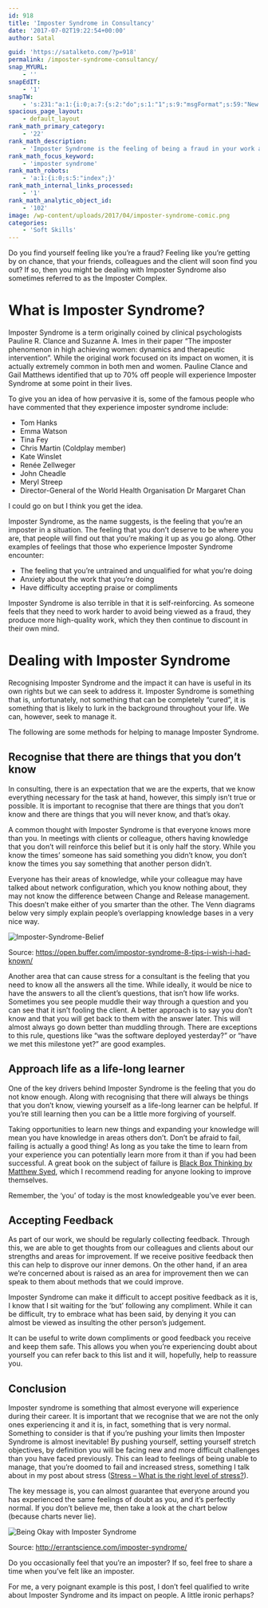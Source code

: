```yaml
---
id: 918
title: 'Imposter Syndrome in Consultancy'
date: '2017-07-02T19:22:54+00:00'
author: Satal

guid: 'https://satalketo.com/?p=918'
permalink: /imposter-syndrome-consultancy/
snap_MYURL:
    - ''
snapEdIT:
    - '1'
snapTW:
    - 's:231:"a:1:{i:0;a:7:{s:2:"do";s:1:"1";s:9:"msgFormat";s:59:"New post (%TITLE%) has been published on %SITENAME% - %URL%";s:8:"attchImg";s:1:"1";s:9:"isAutoImg";s:1:"A";s:8:"imgToUse";s:0:"";s:9:"isAutoURL";s:1:"A";s:8:"urlToUse";s:0:"";}}";'
spacious_page_layout:
    - default_layout
rank_math_primary_category:
    - '22'
rank_math_description:
    - 'Imposter Syndrome is the feeling of being a fraud in your work and is more common than you''d think. In this post, we look at its impact in consultancy.'
rank_math_focus_keyword:
    - 'imposter syndrome'
rank_math_robots:
    - 'a:1:{i:0;s:5:"index";}'
rank_math_internal_links_processed:
    - '1'
rank_math_analytic_object_id:
    - '102'
image: /wp-content/uploads/2017/04/imposter-syndrome-comic.png
categories:
    - 'Soft Skills'
---
```


Do you find yourself feeling like you’re a fraud? Feeling like you’re getting by on chance, that your friends, colleagues and the client will soon find you out? If so, then you might be dealing with Imposter Syndrome also sometimes referred to as the Imposter Complex.

# What is Imposter Syndrome?

Imposter Syndrome is a term originally coined by clinical psychologists Pauline R. Clance and Suzanne A. Imes in their paper “The imposter phenomenon in high achieving women: dynamics and therapeutic intervention”. While the original work focused on its impact on women, it is actually extremely common in both men and women. Pauline Clance and Gail Matthews identified that up to 70% off people will experience Imposter Syndrome at some point in their lives.

To give you an idea of how pervasive it is, some of the famous people who have commented that they experience imposter syndrome include:

- Tom Hanks
- Emma Watson
- Tina Fey
- Chris Martin (Coldplay member)
- Kate Winslet
- Renée Zellweger
- John Cheadle
- Meryl Streep
- Director-General of the World Health Organisation Dr Margaret Chan

I could go on but I think you get the idea.

Imposter Syndrome, as the name suggests, is the feeling that you’re an imposter in a situation. The feeling that you don’t deserve to be where you are, that people will find out that you’re making it up as you go along. Other examples of feelings that those who experience Imposter Syndrome encounter:

- The feeling that you’re untrained and unqualified for what you’re doing
- Anxiety about the work that you’re doing
- Have difficulty accepting praise or compliments

Imposter Syndrome is also terrible in that it is self-reinforcing. As someone feels that they need to work harder to avoid being viewed as a fraud, they produce more high-quality work, which they then continue to discount in their own mind.

# Dealing with Imposter Syndrome

Recognising Imposter Syndrome and the impact it can have is useful in its own rights but we can seek to address it. Imposter Syndrome is something that is, unfortunately, not something that can be completely “cured”, it is something that is likely to lurk in the background throughout your life. We can, however, seek to manage it.

The following are some methods for helping to manage Imposter Syndrome.

## Recognise that there are things that you don’t know

In consulting, there is an expectation that we are the experts, that we know everything necessary for the task at hand, however, this simply isn’t true or possible. It is important to recognise that there are things that you don’t know and there are things that you will never know, and that’s okay.

A common thought with Imposter Syndrome is that everyone knows more than you. In meetings with clients or colleague, others having knowledge that you don’t will reinforce this belief but it is only half the story. While you know the times’ someone has said something you didn’t know, you don’t know the times you say something that another person didn’t.

Everyone has their areas of knowledge, while your colleague may have talked about network configuration, which you know nothing about, they may not know the difference between Change and Release management. This doesn’t make either of you smarter than the other. The Venn diagrams below very simply explain people’s overlapping knowledge bases in a very nice way.

![Imposter-Syndrome-Belief](https://samjenkins.com/wp-content/uploads/2017/07/Imposter-Syndrome-Belief.png)

Source: https://open.buffer.com/impostor-syndrome-8-tips-i-wish-i-had-known/

Another area that can cause stress for a consultant is the feeling that you need to know all the answers all the time. While ideally, it would be nice to have the answers to all the client’s questions, that isn’t how life works. Sometimes you see people muddle their way through a question and you can see that it isn’t fooling the client. A better approach is to say you don’t know and that you will get back to them with the answer later. This will almost always go down better than muddling through. There are exceptions to this rule, questions like “was the software deployed yesterday?” or “have we met this milestone yet?” are good examples.

## Approach life as a life-long learner

One of the key drivers behind Imposter Syndrome is the feeling that you do not know enough. Along with recognising that there will always be things that you don’t know, viewing yourself as a life-long learner can be helpful. If you’re still learning then you can be a little more forgiving of yourself.

Taking opportunities to learn new things and expanding your knowledge will mean you have knowledge in areas others don’t. Don’t be afraid to fail, failing is actually a good thing! As long as you take the time to learn from your experience you can potentially learn more from it than if you had been successful. A great book on the subject of failure is [Black Box Thinking by Matthew Syed](http://amzn.to/2sBKWeb), which I recommend reading for anyone looking to improve themselves.

Remember, the ‘you’ of today is the most knowledgeable you’ve ever been.

## Accepting Feedback

As part of our work, we should be regularly collecting feedback. Through this, we are able to get thoughts from our colleagues and clients about our strengths and areas for improvement. If we receive positive feedback then this can help to disprove our inner demons. On the other hand, if an area we’re concerned about is raised as an area for improvement then we can speak to them about methods that we could improve.

Imposter Syndrome can make it difficult to accept positive feedback as it is, I know that I sit waiting for the ‘but’ following any compliment. While it can be difficult, try to embrace what has been said, by denying it you can almost be viewed as insulting the other person’s judgement.

It can be useful to write down compliments or good feedback you receive and keep them safe. This allows you when you’re experiencing doubt about yourself you can refer back to this list and it will, hopefully, help to reassure you.

## Conclusion

Imposter syndrome is something that almost everyone will experience during their career. It is important that we recognise that we are not the only ones experiencing it and it is, in fact, something that is very normal. Something to consider is that if you’re pushing your limits then Imposter Syndrome is almost inevitable! By pushing yourself, setting yourself stretch objectives, by definition you will be facing new and more difficult challenges than you have faced previously. This can lead to feelings of being unable to manage, that you’re doomed to fail and increased stress, something I talk about in my post about stress ([Stress – What is the right level of stress?](https://samjenkins.com/stress-finding-the-right-level/)).

The key message is, you can almost guarantee that everyone around you has experienced the same feelings of doubt as you, and it’s perfectly normal. If you don’t believe me, then take a look at the chart below (because charts never lie).

![Being Okay with Imposter Syndrome](https://samjenkins.com/wp-content/uploads/2017/07/Being-okay-with-imposter.png)

Source: http://errantscience.com/imposter-syndrome/

Do you occasionally feel that you’re an imposter? If so, feel free to share a time when you’ve felt like an imposter.

For me, a very poignant example is this post, I don’t feel qualified to write about Imposter Syndrome and its impact on people. A little ironic perhaps?